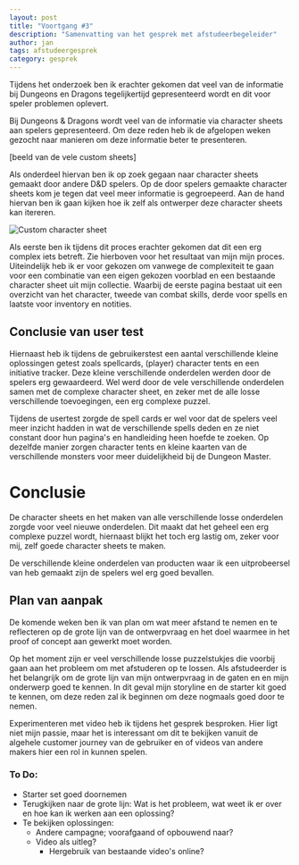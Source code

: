 ```yaml
---
layout: post
title: "Voortgang #3"
description: "Samenvatting van het gesprek met afstudeerbegeleider"
author: jan
tags: afstudeergesprek
category: gesprek
---
```




Tijdens het onderzoek ben ik erachter gekomen dat veel van de informatie bij Dungeons en Dragons tegelijkertijd gepresenteerd wordt en dit voor speler problemen oplevert.


Bij Dungeons & Dragons wordt veel van de informatie via character sheets aan spelers gepresenteerd. Om deze reden heb ik de afgelopen weken gezocht naar manieren om deze informatie beter te presenteren.

[beeld van de vele custom sheets]

Als onderdeel hiervan ben ik op zoek gegaan naar character sheets gemaakt door andere D&D spelers. Op de door spelers gemaakte character sheets kom je tegen dat veel meer informatie is gegroepeerd. Aan de hand hiervan ben ik gaan kijken hoe ik zelf als ontwerper deze character sheets kan itereren.

![Custom character sheet]({{site.url}}/assets/charactersheet.jpg)

Als eerste ben ik tijdens dit proces erachter gekomen dat dit een erg complex iets betreft. Zie hierboven voor het resultaat van mijn mijn proces. Uiteindelijk heb ik er voor gekozen om vanwege de complexiteit te gaan voor een combinatie van een eigen gekozen voorblad en een bestaande character sheet uit mijn collectie. Waarbij de eerste pagina bestaat uit een overzicht van het character, tweede van combat skills, derde voor spells en laatste voor inventory en notities.

## Conclusie van user test

Hiernaast heb ik tijdens de gebruikerstest een aantal verschillende kleine oplossingen getest zoals spellcards, (player) character tents en een initiative tracker. Deze kleine verschillende onderdelen werden door de spelers erg gewaardeerd. Wel werd door de vele verschillende onderdelen samen met de complexe character sheet, en zeker met de alle losse verschillende toevoegingen, een erg complexe puzzel.

Tijdens de usertest zorgde de spell cards er wel voor dat de spelers veel meer inzicht hadden in wat de verschillende spells deden en ze niet constant door hun pagina's en handleiding heen hoefde te zoeken. Op dezelfde manier zorgen character tents en kleine kaarten van de verschillende monsters voor meer duidelijkheid bij de Dungeon Master.

# Conclusie

De character sheets en het maken van alle verschillende losse onderdelen zorgde voor veel nieuwe onderdelen. Dit maakt dat het geheel een erg complexe puzzel wordt, hiernaast blijkt het toch erg lastig om, zeker voor mij, zelf goede character sheets te maken.

De verschillende kleine onderdelen van producten waar ik een uitprobeersel van heb gemaakt zijn de spelers wel erg goed bevallen.

## Plan van aanpak

De komende weken ben ik van plan om wat meer afstand te nemen en te reflecteren op de grote lijn van de ontwerpvraag en het doel waarmee in het proof of concept aan gewerkt moet worden.

Op het moment zijn er veel verschillende losse puzzelstukjes die voorbij gaan aan het probleem om met afstuderen op te lossen. Als afstudeerder is het belangrijk om de grote lijn van mijn ontwerpvraag in de gaten en en mijn onderwerp goed te kennen. In dit geval mijn storyline en de starter kit goed te kennen, om deze reden zal ik beginnen om deze nogmaals goed door te nemen.

Experimenteren met video heb ik tijdens het gesprek besproken. Hier ligt niet mijn passie, maar het is interessant om dit te bekijken vanuit de algehele customer journey van de gebruiker en of videos van andere makers hier een rol in kunnen spelen.

### To Do:

- Starter set goed doornemen
- Terugkijken naar de grote lijn: Wat is het probleem, wat weet ik er over en hoe kan ik werken aan een oplossing?
- Te bekijken oplossingen:
    - Andere campagne; voorafgaand of opbouwend naar?
    - Video als uitleg?
        - Hergebruik van bestaande video's online?